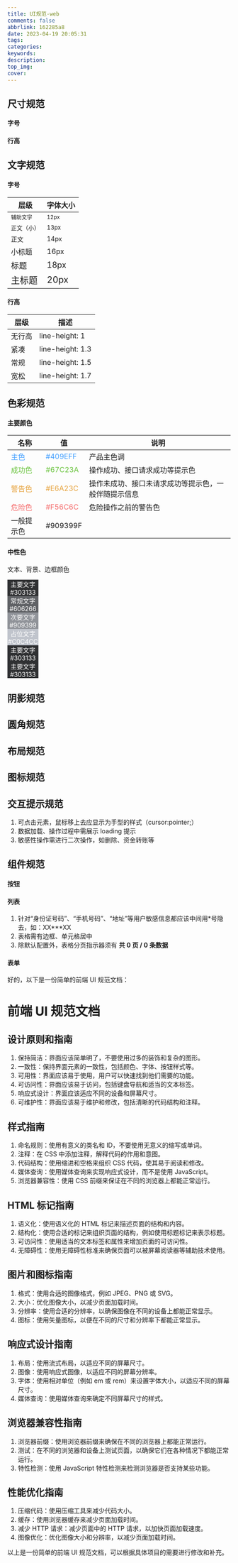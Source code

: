 ```yaml
---
title: UI规范-web
comments: false
abbrlink: 162285a8
date: 2023-04-19 20:05:31
tags:
categories:
keywords:
description:
top_img:
cover:
---
```


## 尺寸规范

#### 字号

#### 行高

## 文字规范

#### 字号

| 层级                                           | 字体大小                                 |
| ---------------------------------------------- | ---------------------------------------- |
| <span style="font-size: 12px">辅助文字<span>   | <span style="font-size: 12px">12px<span> |
| <span style="font-size: 13px">正文（小）<span> | <span style="font-size: 13px">13px<span> |
| <span style="font-size: 14px">正文<span>       | <span style="font-size: 14px">14px<span> |
| <span style="font-size: 16px">小标题<span>     | <span style="font-size: 16px">16px<span> |
| <span style="font-size: 18px">标题<span>       | <span style="font-size: 18px">18px<span> |
| <span style="font-size: 20px">主标题<span>     | <span style="font-size: 20px">20px<span> |



#### 行高

| 层级   | 描述             |
| ------ | ---------------- |
| 无行高 | line-height: 1   |
| 紧凑   | line-height: 1.3 |
| 常规   | line-height: 1.5 |
| 宽松   | line-height: 1.7 |



## 色彩规范

#### 主要颜色

| 名称                                           | 值                                           | 说明                                                 |
| ---------------------------------------------- | -------------------------------------------- | ---------------------------------------------------- |
| <span style="color: #409EFF">主色<span>        | <span style="color: #409EFF">#409EFF<span>   | 产品主色调                                           |
| <span style="color: #67C23A">成功色<span>      | <span style="color: #67C23A">#67C23A<span>   | 操作成功、接口请求成功等提示色                       |
| <span style="color: #E6A23C">警告色<span>      | <span style="color: #E6A23C">#E6A23C<span>   | 操作未成功、接口未请求成功等提示色，一般伴随提示信息 |
| <span style="color: #F56C6C">危险色<span>      | <span style="color: #F56C6C">#F56C6C<span>   | 危险操作之前的警告色                                 |
| <span style="color: #909399F">一般提示色<span> | <span style="color: #909399F">#909399F<span> |                                                      |

#### 中性色

文本、背景、边框颜色

<div style="background-color: #303133;color: white;font-size: 14px;width: 70px;text-align: center"> 主要文字 #303133 </div>

<div style="background-color: #606266;color: white;font-size: 14px;width: 70px;text-align: center"> 常规文字 #606266 </div>

<div style="background-color: #909399;color: white;font-size: 14px;width: 70px;text-align: center"> 次要文字 #909399 </div>

<div style="background-color: #C0C4CC;color: white;font-size: 14px;width: 70px;text-align: center"> 占位文字 #C0C4CC </div>

<div style="background-color: #303133;color: white;font-size: 14px;width: 70px;text-align: center"> 主要文字 #303133 </div>

<div style="background-color: #303133;color: white;font-size: 14px;width: 70px;text-align: center"> 主要文字 #303133 </div>

## 阴影规范

## 圆角规范

## 布局规范

## 图标规范

## 交互提示规范

1. 可点击元素，鼠标移上去应显示为手型的样式（cursor:pointer;）
2. 数据加载、操作过程中需展示 loading 提示
3. 敏感性操作需进行二次操作，如删除、资金转账等

## 组件规范

#### 按钮

#### 列表

1. 针对“身份证号码”、“手机号码”、“地址”等用户敏感信息都应该中间用\*号隐去，如：XX\*\*\*XX
2. 表格需有边框、单元格居中
3. 除默认配置外，表格分页指示器须有 **共 0 页 / 0 条数据**

#### 表单

好的，以下是一份简单的前端 UI 规范文档：

# 前端 UI 规范文档

## 设计原则和指南

1. 保持简洁：界面应该简单明了，不要使用过多的装饰和复杂的图形。
2. 一致性：保持界面元素的一致性，包括颜色、字体、按钮样式等。
3. 可用性：界面应该易于使用，用户可以快速找到他们需要的功能。
4. 可访问性：界面应该易于访问，包括键盘导航和适当的文本标签。
5. 响应式设计：界面应该适应不同的设备和屏幕尺寸。
6. 可维护性：界面应该易于维护和修改，包括清晰的代码结构和注释。

## 样式指南

1. 命名规则：使用有意义的类名和 ID，不要使用无意义的缩写或单词。
2. 注释：在 CSS 中添加注释，解释代码的作用和意图。
3. 代码结构：使用缩进和空格来组织 CSS 代码，使其易于阅读和修改。
4. 媒体查询：使用媒体查询来实现响应式设计，而不是使用 JavaScript。
5. 浏览器兼容性：使用 CSS 前缀来保证在不同的浏览器上都能正常运行。

## HTML 标记指南

1. 语义化：使用语义化的 HTML 标记来描述页面的结构和内容。
2. 结构化：使用合适的标记来组织页面的结构，例如使用标题标记来表示标题。
3. 可访问性：使用适当的文本标签和属性来增加页面的可访问性。
4. 无障碍性：使用无障碍性标准来确保页面可以被屏幕阅读器等辅助技术使用。

## 图片和图标指南

1. 格式：使用合适的图像格式，例如 JPEG、PNG 或 SVG。
2. 大小：优化图像大小，以减少页面加载时间。
3. 分辨率：使用合适的分辨率，以确保图像在不同的设备上都能正常显示。
4. 图标：使用矢量图标，以便在不同的尺寸和分辨率下都能正常显示。

## 响应式设计指南

1. 布局：使用流式布局，以适应不同的屏幕尺寸。
2. 图像：使用响应式图像，以适应不同的屏幕分辨率。
3. 字体：使用相对单位（例如 em 或 rem）来设置字体大小，以适应不同的屏幕尺寸。
4. 媒体查询：使用媒体查询来确定不同屏幕尺寸的样式。

## 浏览器兼容性指南

1. 浏览器前缀：使用浏览器前缀来确保在不同的浏览器上都能正常运行。
2. 测试：在不同的浏览器和设备上测试页面，以确保它们在各种情况下都能正常运行。
3. 特性检测：使用 JavaScript 特性检测来检测浏览器是否支持某些功能。

## 性能优化指南

1. 压缩代码：使用压缩工具来减少代码大小。
2. 缓存：使用浏览器缓存来减少页面加载时间。
3. 减少 HTTP 请求：减少页面中的 HTTP 请求，以加快页面加载速度。
4. 图像优化：优化图像大小和分辨率，以减少页面加载时间。

以上是一份简单的前端 UI 规范文档，可以根据具体项目的需要进行修改和补充。
